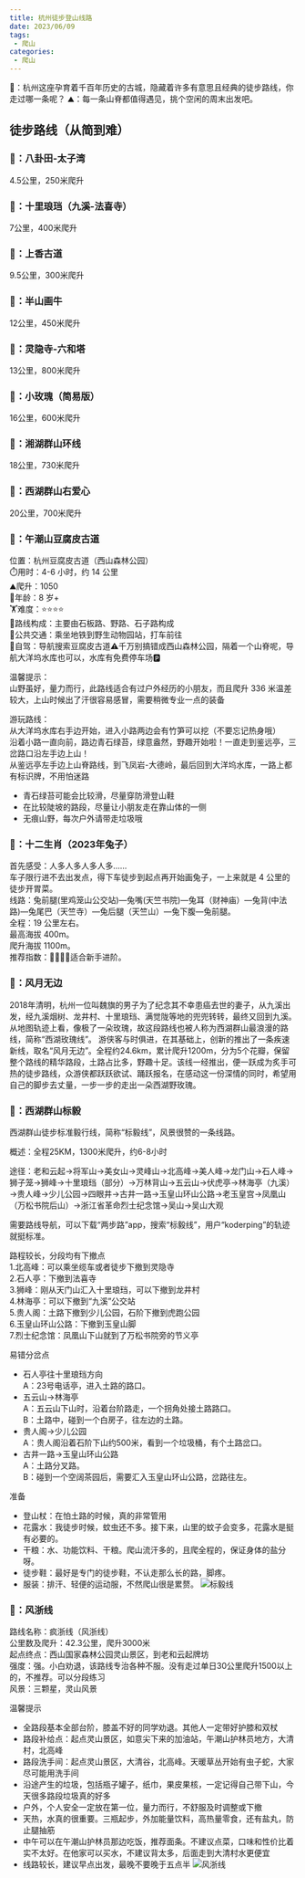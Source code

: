 ```yaml
---
title: 杭州徒步登山线路
date: 2023/06/09
tags: 
 - 爬山
categories:
 - 爬山
---
```


🌈：杭州这座孕育着千百年历史的古城，隐藏着许多有意思且经典的徒步路线，你走过哪一条呢？
⛰：每一条山脊都值得遇见，挑个空闲的周末出发吧。

## 徒步路线（从简到难）
### 🍏：八卦田-太子湾
4.5公里，250米爬升
### 🍉：十里琅珰（九溪-法喜寺）
7公里，400米爬升
### 🍑：上香古道
9.5公里，300米爬升
### 🍇：半山画牛
12公里，450米爬升
### 🥝：灵隐寺-六和塔
13公里，800米爬升
### 🍌：小玫瑰（简易版）
16公里，600米爬升
### 🍐：湘湖群山环线
18公里，730米爬升
### 🥥：西湖群山右爱心
20公里，700米爬升
### 🍍：午潮山豆腐皮古道
位置：杭州豆腐皮古道（西山森林公园）\
⏱️用时：4-6 小时，约 14 公里\
⛰️爬升：1050\
🧸年龄：8 岁+\
🏋️难度：⭐️⭐️⭐️⭐️\
🌲路线构成：主要由石板路、野路、石子路构成\
🚌公共交通：乘坐地铁到野生动物园站，打车前往\
🚗自驾：导航搜索豆腐皮古道⚠️千万别搞错成西山森林公园，隔着一个山脊呢，导航大洋坞水库也可以，水库有免费停车场🅿️

温馨提示：\
山野虽好，量力而行，此路线适合有过户外经历的小朋友，而且爬升 336 米温差较大，上山时候出了汗很容易感冒，需要稍微专业一点的装备

游玩路线：\
从大洋坞水库右手边开始，进入小路两边会有竹笋可以挖（不要忘记热身哦）\
沿着小路一直向前，路边青石绿苔，绿意盎然，野趣开始啦！一直走到鉴远亭，三岔路口沿左手边上山！\
从鉴远亭左手边上山脊路线，到飞凤岩-大德岭，最后回到大洋坞水库，一路上都有标识牌，不用怕迷路

* 青石绿苔可能会比较滑，尽量穿防滑登山鞋
* 在比较陡坡的路段，尽量让小朋友走在靠山体的一侧
* 无痕山野，每次户外请带走垃圾哦
### 🍍：十二生肖（2023年兔子）
首先感受：人多人多人多人多……\
车子限行进不去出发点，得下车徒步到起点再开始画兔子，一上来就是 4 公里的徒步开胃菜。\
线路：兔前腿(里鸡笼山公交站)—兔嘴(天竺书院)—兔耳（财神庙）—兔背(中法路)—兔尾巴（天竺寺）—兔后腿（天竺山）—兔下腹—兔前腿。\
全程：19 公里左右。\
最高海拔 400m。\
爬升海拔 1100m。\
推荐指数：🌟🌟🌟🌟适合新手进阶。
### 🍒：风月无边
2018年清明，杭州一位叫魏旗的男子为了纪念其不幸患癌去世的妻子，从九溪出发，经九溪烟树、龙井村、十里琅珰、满觉陇等地的兜兜转转，最终又回到九溪。从地图轨迹上看，像极了一朵玫瑰，故这段路线也被人称为西湖群山最浪漫的路线，简称“西湖玫瑰线”。
游侠客与时俱进，在其基础上，创新的推出了一条疾速新线，取名“风月无边”。全程约24.6km，累计爬升1200m，分为5个花瓣，保留整个路线的精华路段，土路占比多，野趣十足。该线一经推出，便一跃成为炙手可热的徒步路线，众游侠都跃跃欲试、踊跃报名，在感动这一份深情的同时，希望用自己的脚步去丈量，一步一步的走出一朵西湖野玫瑰。
### 🍋：西湖群山标毅
西湖群山徒步标准毅行线，简称“标毅线”，风景很赞的一条线路。

概述：全程25KM，1300米爬升，约6-8小时

途径：老和云起→将军山→美女山→灵峰山→北高峰→美人峰→龙门山→石人峰→狮子笼→狮峰→十里琅珰（部分）→万林背山→五云山→伏虎亭→林海亭（九溪）→贵人峰→少儿公园→四眼井→古井一路→玉皇山环山公路→老玉皇宫→凤凰山（万松书院后山）→浙江省革命烈士纪念馆→吴山→吴山大观

需要路线导航，可以下载“两步路”app，搜索“标毅线”，用户“koderping”的轨迹就挺标准。

路程较长，分段均有下撤点\
1.北高峰：可以乘坐缆车或者徒步下撤到灵隐寺\
2.石人亭：下撤到法喜寺\
3.狮峰：刚从天门山汇入十里琅珰，可以下撤到龙井村\
4.林海亭：可以下撤到“九溪”公交站\
5.贵人阁：土路下撤到少儿公园，石阶下撤到虎跑公园\
6.玉皇山环山公路：下撤到玉皇山脚\
7.烈士纪念馆：凤凰山下山就到了万松书院旁的节义亭

易错分岔点
* 石人亭往十里琅珰方向\
A：23号电话亭，进入土路的路口。
* 五云山→林海亭\
A：五云山下山时，沿着台阶路走，一个拐角处接土路路口。\
B：土路中，碰到一个白房子，往左边的土路。
* 贵人阁→少儿公园\
A：贵人阁沿着石阶下山约500米，看到一个垃圾桶，有个土路岔口。
* 古井一路→玉皇山环山公路\
A：土路分叉路。\
B：碰到一个空阔茶园后，需要汇入玉皇山环山公路，岔路往左。

准备
* 登山杖：在怕土路的时候，真的非常管用
* 花露水：我徒步时候，蚊虫还不多。接下来，山里的蚊子会变多，花露水是挺有必要的。
* 干粮：水、功能饮料、干粮。爬山流汗多的，且爬全程的，保证身体的盐分呀。
* 徒步鞋：最好是专门的徒步鞋，不认走那么长的路，脚疼。
* 服装：排汗、轻便的运动服，不然爬山很是累赘。
![标毅线](./img/9.jpg)
### 🍊：风浙线
路线名称：疯浙线（风浙线）\
公里数及爬升：42.3公里，爬升3000米\
起点终点：西山国家森林公园灵山景区，到老和云起牌坊\
强度：强。小白劝退，该路线专治各种不服。没有走过单日30公里爬升1500以上的，不推荐。可以分段练习\
风景：三颗星，灵山风景

温馨提示
* 全路段基本全部台阶，膝盖不好的同学劝退。其他人一定带好护膝和双杖
* 路段补给点：起点灵山景区，如意尖下来的加油站，午潮山护林员地方，大清村，北高峰
* 路段洗手间：起点灵山景区，大清谷，北高峰。天暖草丛开始有虫子蛇，大家尽可能用洗手间
* 沿途产生的垃圾，包括瓶子罐子，纸巾，果皮果核，一定记得自己带下山，今天很多路段垃圾真的好多
* 户外，个人安全一定放在第一位，量力而行，不舒服及时调整或下撤
* 天热，水真的很重要。三瓶起步，外加能量饮料，高热量零食，还有盐丸，防止腿抽筋
* 中午可以在午潮山护林员那边吃饭，推荐面条。不建议点菜，口味和性价比着实不太好。在他家可以买水，不建议背太多，后面走到大清村水更便宜
* 线路较长，建议早点出发，最晚不要晚于五点半
![风浙线](./img/10.jpg)